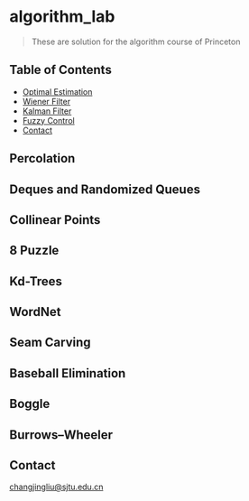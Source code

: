 # algorithm_lab
> These are solution for the algorithm course of Princeton

## Table of Contents
* [Optimal Estimation](#optimal-estimation)
* [Wiener Filter](#wiener-filter)
* [Kalman Filter](#kalman-filter)
* [Fuzzy Control](#fuzzy-control)
* [Contact](#contact)
<!-- * [License](#license) -->


## Percolation
## Deques and Randomized Queues
## Collinear Points
## 8 Puzzle
## Kd-Trees
## WordNet
## Seam Carving
## Baseball Elimination
## Boggle
## Burrows–Wheeler
<!-- You don't have to answer all the questions - just the ones relevant to your project. -->

## Contact
changjingliu@sjtu.edu.cn


<!-- Optional -->
<!-- ## License -->
<!-- This project is open source and available under the [... License](). -->

<!-- You don't have to include all sections - just the one's relevant to your project -->
